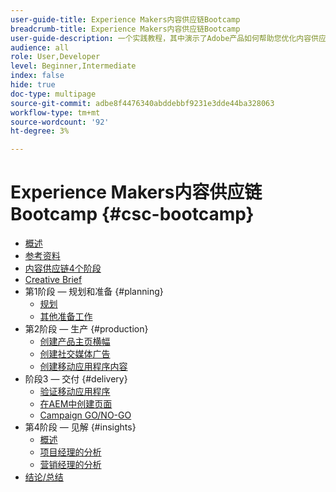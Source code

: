 ```yaml
---
user-guide-title: Experience Makers内容供应链Bootcamp
breadcrumb-title: Experience Makers内容供应链Bootcamp
user-guide-description: 一个实践教程，其中演示了Adobe产品如何帮助您优化内容供应链。
audience: all
role: User,Developer
level: Beginner,Intermediate
index: false
hide: true
doc-type: multipage
source-git-commit: adbe8f4476340abddebbf9231e3dde44ba328063
workflow-type: tm+mt
source-wordcount: '92'
ht-degree: 3%

---
```



# Experience Makers内容供应链Bootcamp {#csc-bootcamp}

+ [概述](/help/csc-bootcamp/overview.md)
+ [参考资料](/help/csc-bootcamp/reference-material.md)
+ [内容供应链4个阶段](/help/csc-bootcamp/csc-in-4-phases.md)
+ [Creative Brief](/help/csc-bootcamp/creative-brief.md)
+ 第1阶段 — 规划和准备 {#planning}
   + [规划](/help/csc-bootcamp/phases/planning/planning.md)
   + [其他准备工作](/help/csc-bootcamp/phases/planning/prework.md)
+ 第2阶段 — 生产 {#production}
   + [创建产品主页横幅](/help/csc-bootcamp/phases/production/banner.md)
   + [创建社交媒体广告](/help/csc-bootcamp/phases/production/social.md)
   + [创建移动应用程序内容](/help/csc-bootcamp/phases/production/app.md)
+ 阶段3 — 交付 {#delivery}
   + [验证移动应用程序](/help/csc-bootcamp/phases/delivery/app.md)
   + [在AEM中创建页面](/help/csc-bootcamp/phases/delivery/page-in-aem.md)
   + [Campaign GO/NO-GO](/help/csc-bootcamp/phases/delivery/go-nogo.md)
+ 第4阶段 — 见解 {#insights}
   + [概述](/help/csc-bootcamp/phases/insights/overview.md)
   + [项目经理的分析](/help/csc-bootcamp/phases/insights/project-manager.md)
   + [营销经理的分析](/help/csc-bootcamp/phases/insights/marketing-manager.md)
+ [结论/总结](/help/csc-bootcamp/conclusion.md)
